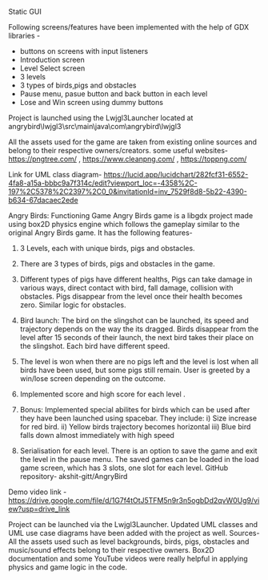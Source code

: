 Static GUI

Following screens/features have been implemented with the help of GDX libraries -
- buttons on screens with input listeners
- Introduction screen
- Level Select screen
- 3 levels
- 3 types of birds,pigs and obstacles
- Pause menu, pasue button and back button in each level
- Lose and Win screen using dummy buttons

Project is launched using the Lwjgl3Launcher located at angrybird\lwjgl3\src\main\java\com\angrybird\lwjgl3

All the assets used for the game are taken from existing online sources and belong to their respective owners/creators.
some useful websites- https://pngtree.com/ , https://www.cleanpng.com/ , https://toppng.com/

Link for UML class diagram- https://lucid.app/lucidchart/282fcf31-6552-4fa8-a15a-bbbc9a7f314c/edit?viewport_loc=-4358%2C-197%2C5378%2C2397%2C0_0&invitationId=inv_7529f8d8-5b22-4390-b634-67dacaec2ede


Angry Birds: Functioning Game
Angry Birds game is a libgdx project made using box2D physics engine which follows the gameplay similar to the original Angry Birds game. It has the following features-
1)	3 Levels, each with unique birds, pigs and obstacles.
2)	There are 3 types of birds, pigs and obstacles in the game.
3)	Different types of pigs have different healths, Pigs can take damage in various ways, direct contact with bird, fall damage, collision with obstacles. Pigs disappear from the level once their health becomes zero. Similar logic for obstacles.
4)	Bird launch: The bird on the slingshot can be launched, its speed and trajectory depends on the way the its dragged. Birds disappear from the level after 15 seconds of their launch, the next bird takes their place on the slingshot. Each bird have different speed.
5)	The level is won when there are no pigs left and the level is lost when all birds have been used, but some pigs still remain. User is greeted by a win/lose screen depending on the outcome.
6)	Implemented score and high score for each level .
7)	Bonus: Implemented special abilites for birds which can be used after they have been launched using spacebar. They include:
i)	Size increase for red bird.
ii)	Yellow birds trajectory becomes horizontal
iii)	Blue bird falls down almost immediately with high speed

8)	Serialisation for each level. There is an option to save the game and exit the level in the pause menu. The saved games can be loaded in the load game screen, which has 3 slots, one slot for each level.
GitHub repository- akshit-gitt/AngryBird

Demo video link - https://drive.google.com/file/d/1G7f4tOtJ5TFM5n9r3n5ogbDd2qvW0Ug9/view?usp=drive_link


Project can be launched via the Lwjgl3Launcher.
Updated UML classes and UML use case diagrams have been added with the project as well.
Sources- All the assets used such as level backgrounds, birds, pigs, obstacles and music/sound effects belong to their respective owners. Box2D documentation and some YouTube videos were really helpful in applying physics and game logic in the code.

